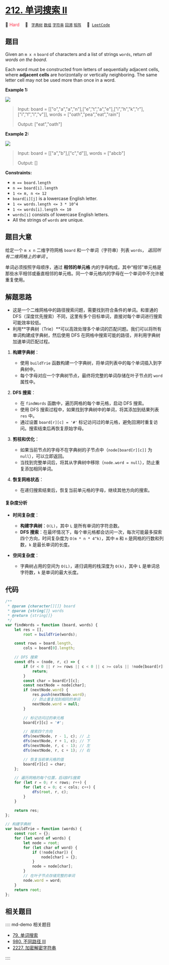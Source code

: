 # [212. 单词搜索 II](https://leetcode.com/problems/word-search-ii)

🔴 <font color=#ff334b>Hard</font>&emsp; 🔖&ensp; [`字典树`](/leetcode/outline/tag/trie.md) [`数组`](/leetcode/outline/tag/array.md) [`字符串`](/leetcode/outline/tag/string.md) [`回溯`](/leetcode/outline/tag/backtracking.md) [`矩阵`](/leetcode/outline/tag/matrix.md)&emsp; 🔗&ensp;[`LeetCode`](https://leetcode.com/problems/word-search-ii/)

## 题目

Given an `m x n` `board` of characters and a list of strings `words`, return
_all words on the board_.

Each word must be constructed from letters of sequentially adjacent cells,
where **adjacent cells** are horizontally or vertically neighboring. The same
letter cell may not be used more than once in a word.

**Example 1:**

![](https://assets.leetcode.com/uploads/2020/11/07/search1.jpg)

> Input: board = [["o","a","a","n"],["e","t","a","e"],["i","h","k","r"],["i","f","l","v"]], words = ["oath","pea","eat","rain"]
>
> Output: ["eat","oath"]

**Example 2:**

![](https://assets.leetcode.com/uploads/2020/11/07/search2.jpg)

> Input: board = [["a","b"],["c","d"]], words = ["abcb"]
>
> Output: []

**Constraints:**

- `m == board.length`
- `n == board[i].length`
- `1 <= m, n <= 12`
- `board[i][j]` is a lowercase English letter.
- `1 <= words.length <= 3 * 10^4`
- `1 <= words[i].length <= 10`
- `words[i]` consists of lowercase English letters.
- All the strings of `words` are unique.

## 题目大意

给定一个 `m x n` 二维字符网格 `board` 和一个单词（字符串）列表 `words`， _返回所有二维网格上的单词_ 。

单词必须按照字母顺序，通过 **相邻的单元格** 内的字母构成，其中“相邻”单元格是那些水平相邻或垂直相邻的单元格。同一个单元格内的字母在一个单词中不允许被重复使用。

## 解题思路

- 这是一个二维网格中的路径搜索问题，需要找到符合条件的单词。和普通的 DFS（深度优先搜索）不同，这里有多个目标单词，直接对每个单词进行搜索可能效率较低。
- 利用**字典树（Trie）**可以高效处理多个单词的匹配问题。我们可以将所有单词构建成字典树，然后使用 DFS 在网格中搜索可能的路径，并利用字典树加速单词匹配过程。

1. **构建字典树**：

   - 使用 `buildTrie` 函数构建一个字典树，将单词列表中的每个单词插入到字典树中。
   - 每个字母对应一个字典树节点，最终将完整的单词存储在叶子节点的 `word` 属性中。

2. **DFS 搜索**：

   - 在 `findWords` 函数中，遍历网格的每个单元格，启动 DFS 搜索。
   - 使用 DFS 搜索过程中，如果找到字典树中的单词，将其添加到结果列表 `res` 中。
   - 通过设置 `board[r][c] = '#'` 标记访问过的单元格，避免回溯时重复访问。搜索结束后再恢复原始字母。

3. **剪枝和优化**：

   - 如果当前节点的字母不在字典树的子节点中（`node[board[r][c]]` 为 `null`），可以立即返回。
   - 当找到完整单词后，将其从字典树中移除（`node.word = null`），防止重复添加相同单词。

4. **恢复网格状态**：
   - 在递归搜索结束后，恢复当前单元格的字母，继续其他方向的搜索。

#### 复杂度分析

- **时间复杂度**：

  - **构建字典树**：`O(L)`，其中 `L` 是所有单词的字符总数。
  - **DFS 搜索**：在最坏情况下，每个单元格都会访问一次，每次可能最多探索四个方向，时间复杂度为 `O(m * n * 4^k)`，其中 `m` 和 `n` 是网格的行数和列数，`k` 是最长单词的长度。

- **空间复杂度**：
  - 字典树占用的空间为 `O(L)`，递归调用的栈深度为 `O(k)`，其中 `L` 是单词总字符数，`k` 是单词的最大长度。

## 代码

```javascript
/**
 * @param {character[][]} board
 * @param {string[]} words
 * @return {string[]}
 */
var findWords = function (board, words) {
	let res = [],
		root = buildTrie(words);

	const rows = board.length,
		cols = board[0].length;

	// DFS 搜索
	const dfs = (node, r, c) => {
		if (r < 0 || r >= rows || c < 0 || c >= cols || !node[board[r][c]]) {
			return;
		}
		const char = board[r][c];
		const nextNode = node[char];
		if (nextNode.word) {
			res.push(nextNode.word);
			// 防止重复找到相同的单词
			nextNode.word = null;
		}

		// 标记访问过的单元格
		board[r][c] = '#';

		// 搜索四个方向
		dfs(nextNode, r - 1, c); // 上
		dfs(nextNode, r + 1, c); // 下
		dfs(nextNode, r, c - 1); // 左
		dfs(nextNode, r, c + 1); // 右

		// 恢复当前单元格的值
		board[r][c] = char;
	};

	// 遍历网格的每个位置，启动DFS搜索
	for (let r = 0; r < rows; r++) {
		for (let c = 0; c < cols; c++) {
			dfs(root, r, c);
		}
	}

	return res;
};

// 构建字典树
var buildTrie = function (words) {
	const root = {};
	for (let word of words) {
		let node = root;
		for (let char of word) {
			if (!node[char]) {
				node[char] = {};
			}
			node = node[char];
		}
		// 在叶子节点存储完整的单词
		node.word = word;
	}
	return root;
};
```

## 相关题目

:::: md-demo 相关题目
- [79. 单词搜索](./0079.md)
- [980. 不同路径 III](https://leetcode.com/problems/unique-paths-iii)
- [2227. 加密解密字符串](https://leetcode.com/problems/encrypt-and-decrypt-strings)

::::
